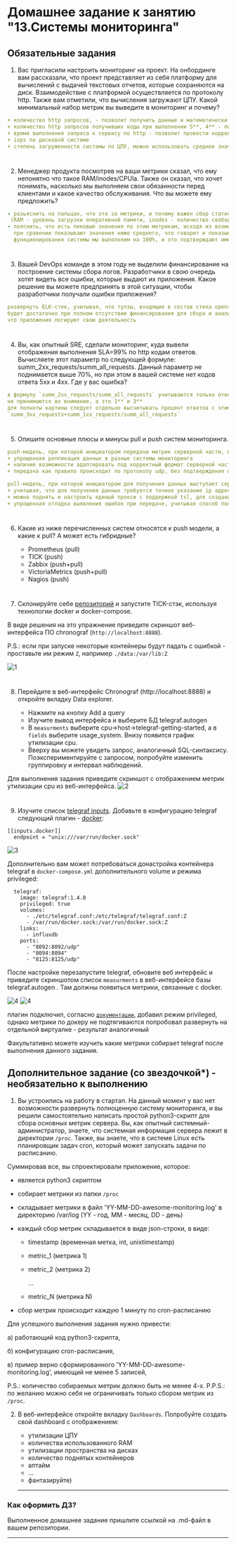 # Домашнее задание к занятию "13.Системы мониторинга"

## Обязательные задания

1. Вас пригласили настроить мониторинг на проект. На онбординге вам рассказали, что проект представляет из себя 
платформу для вычислений с выдачей текстовых отчетов, которые сохраняются на диск. Взаимодействие с платформой 
осуществляется по протоколу http. Также вам отметили, что вычисления загружают ЦПУ. Какой минимальный набор метрик вы
выведите в мониторинг и почему?

```yaml
+ количество http запросов, - позволит получить данные и математически рассчитать максимальный пулл подключений к системе без просадки производительности
+ количество http запросов получивших коды при выполнении 5**, 4** - позволит получить процент ошибок от общего количества запросов за отчетный период
+ время выполнения запроса к сервису по http - позволит провести корреляцию от количества запросов, количество ошибочных запросов,с привязкой к времени ответа, + эти же данные можно использовать при анализе IOPS + загрузка по ЦПУ при расчетах 
+ iops по дисковой системе  
+ степень загруженности системы по ЦПУ, можно использовать среднее значение за отчетный период времени LA
```

#
2. Менеджер продукта посмотрев на ваши метрики сказал, что ему непонятно что такое RAM/inodes/CPUla. Также он сказал, 
что хочет понимать, насколько мы выполняем свои обязанности перед клиентами и какое качество обслуживания. Что вы 
можете ему предложить?
```yaml
- разьяснить на пальцах, что это за метрики, и почему важен сбор статистики по ним
 (RAM - уровень загрузки оперативной памяти, inodes - количество свободных дескрипторов в ОС, доступных для использования, CPUla - среднее значение по загрузке ЦПУ(в целом) за конкретный период времени, к примеру за 15 минут)
- пояснить, что есть пиковые значения по этим метрикам, исходя из возможностей железа, и они известны (как правило), и есть текущие метрики, которые 
  при сравении показывают значения ниже среднего, что говорит и показывает клиентам, что качество обслуживания в части обеспечения 
  функционирования системы мы выполняем на 100%, и это подтверждают имеющиеся метрики по ключевым точкам
```

#
3. Вашей DevOps команде в этом году не выделили финансирование на построение системы сбора логов. Разработчики в свою 
очередь хотят видеть все ошибки, которые выдают их приложения. Какое решение вы можете предпринять в этой ситуации, 
чтобы разработчики получали ошибки приложения?

```yaml
развернуть ELK-стек, учитывая, что тулзы, входящие в состав стека opensource в базовой функциональности, то этого 
будет достаточно при полном отсутствии финансирования для сбора и анализа ошибок по работе приложений, при условии ,
что приложения логируют свою деятельность
```


#
4. Вы, как опытный SRE, сделали мониторинг, куда вывели отображения выполнения SLA=99% по http кодам ответов. 
Вычисляете этот параметр по следующей формуле: summ_2xx_requests/summ_all_requests. Данный параметр не поднимается выше 
70%, но при этом в вашей системе нет кодов ответа 5xx и 4xx. Где у вас ошибка?

```yaml
в формулу `summ_2xx_requests/summ_all_requests` учитываются только ответы с группы 2**, однако остальные группы ответов 
не принимаются во внимание, а это 1** и 3**
для полноты картины следует отдельно высчитывать процент ответов с этими группами кодов
`summ_3xx_requests+summ_1xx_requests/summ_all_requests`
```

#
5. Опишите основные плюсы и минусы pull и push систем мониторинга.
```yaml
push-модель, при которой инициатором передачи метрик серверной части, выступает агент
+ упрощенная репликация данных в разные системы мониторинга
+ наличие возможности адаптировать под корректный формат серверной части агента, также можно писать своих агентов, для аггрегации данных и передаче из через специализированный прокси (на примере pushgateway)
+ передача как правило происходит по протоколу udp, без подтверждения получения сервером данных, что снижает нагрузку на сетевую инфарструктуру

pull-модель, при которой инициатором для получения данных выступает серверная часть, в этом случае агенты работают в качестве пассивного элемента с , обеспечивающего форматирование и отдачу нужны значений метрик при запросе сервера
+ учитывая, что для получения данных требуется точное указание ip адресов , где размещены агенты, значительно увеличивается подлинность данных, получаемых от агентов
+ можно поднять и настроить единый прокси с поддержкой tsl, для создание защищенного канала при передаче метрик
+ упрощенная отладка выявления ошибок при передаче, учитывая способ получения метрик
```

#
6. Какие из ниже перечисленных систем относятся к push модели, а какие к pull? А может есть гибридные?

    - Prometheus (pull)
    - TICK (push)
    - Zabbix (push+pull)
    - VictoriaMetrics (push+pull)
    - Nagios (push)

#
7. Склонируйте себе [репозиторий](https://github.com/influxdata/sandbox/tree/master) и запустите TICK-стэк, 
используя технологии docker и docker-compose.

В виде решения на это упражнение приведите скриншот веб-интерфейса ПО chronograf (`http://localhost:8888`). 

P.S.: если при запуске некоторые контейнеры будут падать с ошибкой - проставьте им режим `Z`, например
`./data:/var/lib:Z`

![1](img/p1.png)

#
8. Перейдите в веб-интерфейс Chronograf (http://localhost:8888) и откройте вкладку Data explorer.
        
    - Нажмите на кнопку Add a query
    - Изучите вывод интерфейса и выберите БД telegraf.autogen
    - В `measurments` выберите cpu->host->telegraf-getting-started, а в `fields` выберите usage_system. Внизу появится график утилизации cpu.
    - Вверху вы можете увидеть запрос, аналогичный SQL-синтаксису. Поэкспериментируйте с запросом, попробуйте изменить группировку и интервал наблюдений.

Для выполнения задания приведите скриншот с отображением метрик утилизации cpu из веб-интерфейса.
![2](img/p2.png)

#
9. Изучите список [telegraf inputs](https://github.com/influxdata/telegraf/tree/master/plugins/inputs). 
Добавьте в конфигурацию telegraf следующий плагин - [docker](https://github.com/influxdata/telegraf/tree/master/plugins/inputs/docker):
```
[[inputs.docker]]
  endpoint = "unix:///var/run/docker.sock"
```

![3](img/p3.png)

Дополнительно вам может потребоваться донастройка контейнера telegraf в `docker-compose.yml` дополнительного volume и 
режима privileged:
```
  telegraf:
    image: telegraf:1.4.0
    privileged: true
    volumes:
      - ./etc/telegraf.conf:/etc/telegraf/telegraf.conf:Z
      - /var/run/docker.sock:/var/run/docker.sock:Z
    links:
      - influxdb
    ports:
      - "8092:8092/udp"
      - "8094:8094"
      - "8125:8125/udp"
```

После настройке перезапустите telegraf, обновите веб интерфейс и приведите скриншотом список `measurments` в 
веб-интерфейсе базы telegraf.autogen . Там должны появиться метрики, связанные с docker.

![4](img/p4.png)
![4](img/p42.png)

плагин подключил, согласно [`документации`](https://github.com/influxdata/telegraf/tree/master/plugins/inputs/docker), 
добавил режим privileged, однако метрики по докеру не подтягиваются
попробовал развернуть на отдельной виртуалке - результат аналогичный  

Факультативно можете изучить какие метрики собирает telegraf после выполнения данного задания.



## Дополнительное задание (со звездочкой*) - необязательно к выполнению

1. Вы устроились на работу в стартап. На данный момент у вас нет возможности развернуть полноценную систему 
мониторинга, и вы решили самостоятельно написать простой python3-скрипт для сбора основных метрик сервера. Вы, как 
опытный системный-администратор, знаете, что системная информация сервера лежит в директории `/proc`. 
Также, вы знаете, что в системе Linux есть  планировщик задач cron, который может запускать задачи по расписанию.

Суммировав все, вы спроектировали приложение, которое:
- является python3 скриптом
- собирает метрики из папки `/proc`
- складывает метрики в файл 'YY-MM-DD-awesome-monitoring.log' в директорию /var/log 
(YY - год, MM - месяц, DD - день)
- каждый сбор метрик складывается в виде json-строки, в виде:
  + timestamp (временная метка, int, unixtimestamp)
  + metric_1 (метрика 1)
  + metric_2 (метрика 2)
  
     ...
     
  + metric_N (метрика N)
  
- сбор метрик происходит каждую 1 минуту по cron-расписанию

Для успешного выполнения задания нужно привести:

а) работающий код python3-скрипта,

б) конфигурацию cron-расписания,

в) пример верно сформированного 'YY-MM-DD-awesome-monitoring.log', имеющий не менее 5 записей,

P.S.: количество собираемых метрик должно быть не менее 4-х.
P.P.S.: по желанию можно себя не ограничивать только сбором метрик из `/proc`.

2. В веб-интерфейсе откройте вкладку `Dashboards`. Попробуйте создать свой dashboard с отображением:

    - утилизации ЦПУ
    - количества использованного RAM
    - утилизации пространства на дисках
    - количество поднятых контейнеров
    - аптайм
    - ...
    - фантазируйте)
    
    ---

### Как оформить ДЗ?

Выполненное домашнее задание пришлите ссылкой на .md-файл в вашем репозитории.

---

